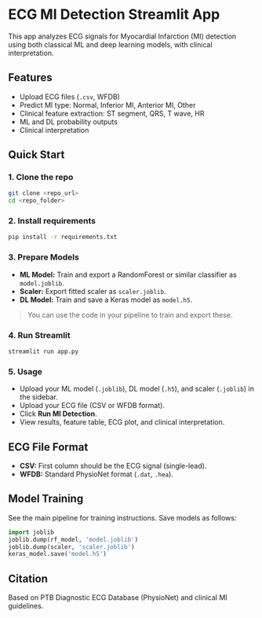 # ECG MI Detection Streamlit App

This app analyzes ECG signals for Myocardial Infarction (MI) detection using both classical ML and deep learning models, with clinical interpretation.

## Features

- Upload ECG files (`.csv`, WFDB)
- Predict MI type: Normal, Inferior MI, Anterior MI, Other
- Clinical feature extraction: ST segment, QRS, T wave, HR
- ML and DL probability outputs
- Clinical interpretation

## Quick Start

### 1. Clone the repo

```bash
git clone <repo_url>
cd <repo_folder>
```

### 2. Install requirements

```bash
pip install -r requirements.txt
```

### 3. Prepare Models

- **ML Model:** Train and export a RandomForest or similar classifier as `model.joblib`.
- **Scaler:** Export fitted scaler as `scaler.joblib`.
- **DL Model:** Train and save a Keras model as `model.h5`.

> You can use the code in your pipeline to train and export these.

### 4. Run Streamlit

```bash
streamlit run app.py
```

### 5. Usage

- Upload your ML model (`.joblib`), DL model (`.h5`), and scaler (`.joblib`) in the sidebar.
- Upload your ECG file (CSV or WFDB format).
- Click **Run MI Detection**.
- View results, feature table, ECG plot, and clinical interpretation.

## ECG File Format

- **CSV:** First column should be the ECG signal (single-lead).
- **WFDB:** Standard PhysioNet format (`.dat`, `.hea`).

## Model Training

See the main pipeline for training instructions. Save models as follows:

```python
import joblib
joblib.dump(rf_model, 'model.joblib')
joblib.dump(scaler, 'scaler.joblib')
keras_model.save('model.h5')
```

## Citation

Based on PTB Diagnostic ECG Database (PhysioNet) and clinical MI guidelines.
